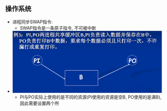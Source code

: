 ## 操作系统
- 进程同步SWAP指令:
	- SWAP指令是一条原子指令, 不可被中断
- ![image.png](https://raw.githubusercontent.com/alwaysmissin/picgo/main/20230928093219.png)
	- PI与PO实际上使用的是不同的资源(PI使用的资源是空B, PO使用的是满B), 因此需要设置两个所